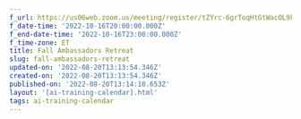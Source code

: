 ```yaml
---
f_url: https://us06web.zoom.us/meeting/register/tZYrc-6grToqHtGtWacOL9kTfcrNKLBcifOT
f_date-time: '2022-10-16T20:00:00.000Z'
f_end-date-time: '2022-10-16T23:00:00.000Z'
f_time-zone: ET
title: Fall Ambassadors Retreat
slug: fall-ambassadors-retreat
updated-on: '2022-08-20T13:13:54.346Z'
created-on: '2022-08-20T13:13:54.346Z'
published-on: '2022-08-20T13:14:10.653Z'
layout: '[ai-training-calendar].html'
tags: ai-training-calendar
---
```



